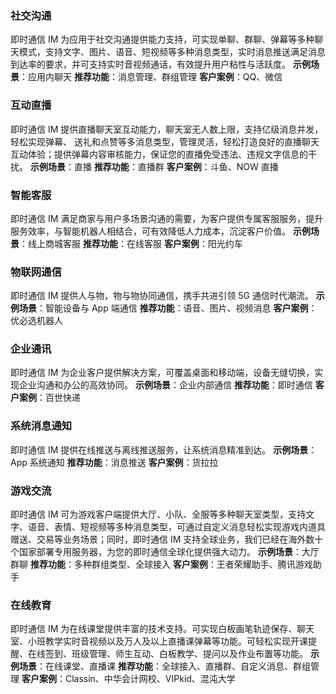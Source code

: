 ### 社交沟通
即时通信 IM 为应用于社交沟通提供能力支持，可实现单聊、群聊、弹幕等多种聊天模式，支持文字、图片、语音、短视频等多种消息类型，实时消息推送满足消息到达率的要求，并可支持实时音视频通话，有效提升用户粘性与活跃度。
**示例场景**：应用内聊天
**推荐功能**：消息管理、群组管理
**客户案例**：QQ、微信

### 互动直播
即时通信 IM 提供直播聊天室互动能力，聊天室无人数上限，支持亿级消息并发，轻松实现弹幕、 送礼和点赞等多消息类型，管理灵活，轻松打造良好的直播聊天互动体验；提供弹幕内容审核能力，保证您的直播免受违法、违规文字信息的干扰。
**示例场景**：直播
**推荐功能**：直播群
**客户案例**：斗鱼、NOW 直播

### 智能客服
即时通信 IM 满足商家与用户多场景沟通的需要，为客户提供专属客服服务，提升服务效率，与智能机器人相结合，可有效降低人力成本，沉淀客户价值。
**示例场景**：线上商城客服
**推荐功能**：在线客服
**客户案例**：阳光约车


### 物联网通信
即时通信 IM 提供人与物，物与物协同通信，携手共进引领 5G 通信时代潮流。
**示例场景**：智能设备与 App 端通信
**推荐功能**：语音、图片、视频消息
**客户案例**：优必选机器人


### 企业通讯
即时通信 IM 为企业客户提供解决方案，可覆盖桌面和移动端，设备无缝切换，实现企业沟通和办公的高效协同。
**示例场景**：企业内部通信
**推荐功能**：即时通信
**客户案例**：百世快递

### 系统消息通知
即时通信 IM 提供在线推送与离线推送服务，让系统消息精准到达。
**示例场景**：App 系统通知
**推荐功能**：消息推送
**客户案例**：货拉拉

### 游戏交流
即时通信 IM 可为游戏客户端提供大厅、小队、全服等多种聊天室类型，支持文字、语音、表情、短视频等多种消息类型，可通过自定义消息轻松实现游戏内道具赠送、交易等业务场景；同时，即时通信 IM 支持全球业务，我们已经在海外数十个国家部署专用服务器，为您的即时通信全球化提供强大动力。
**示例场景**：大厅群聊
**推荐功能**：多种群组类型、全球接入
**客户案例**：王者荣耀助手、腾讯游戏助手

### 在线教育
即时通信 IM 为在线课堂提供丰富的技术支持。可实现白板画笔轨迹保存、聊天室、小班教学实时音视频以及万人及以上直播课弹幕等功能。可轻松实现开课提醒、在线签到、班级管理、师生互动、白板教学、提问以及作业布置等功能。
**示例场景**：在线课堂、直播课
**推荐功能**：全球接入、直播群、自定义消息、群组管理
**客户案例**：Classin、中华会计网校、VIPkid、混沌大学
